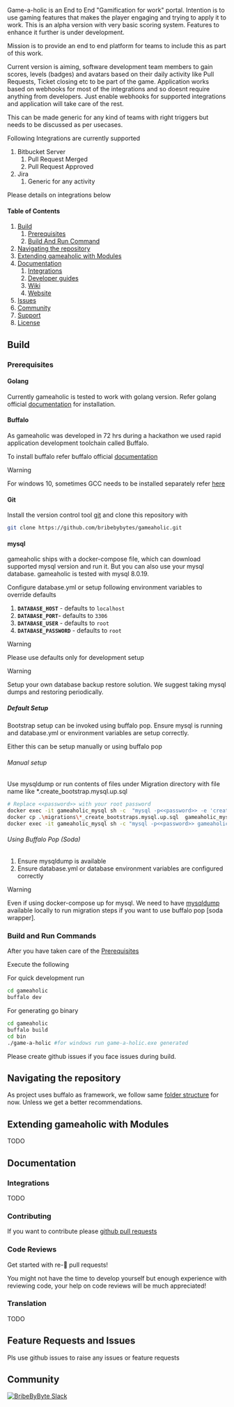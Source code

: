 Game-a-holic is an End to End "Gamification for work" portal. Intention is to use gaming features that makes the player engaging and trying to apply it to work. This is an alpha version with very basic scoring system. Features to enhance it further is under development.

Mission is to provide an end to end platform for teams to include this as part of this work.

Current version is aiming, software development team members to gain scores, levels (badges) and avatars based on their daily activity like Pull Requests, Ticket closing etc to be part of the game. Application works based on webhooks for most of the integrations and so doesnt require anything from developers. Just enable webhooks for supported integrations and application will take care of the rest.

This can be made generic for any kind of teams with right triggers but needs to be discussed as per usecases.

Following Integrations are currently supported

1. Bitbucket Server
   1. Pull Request Merged
   2. Pull Request Approved
2. Jira
   1. Generic for any activity

Please details on integrations below

#### Table of Contents

1. [Build](#build)
   1. [Prerequisites](#prerequisites)
   2. [Build And Run Command](#build-and-run-commands)
2. [Navigating the repository](#navigating-the-repository)
4. [Extending gameaholic with Modules](#extending-gameaholic-with-modules)
5. [Documentation](#documentation)
   1. [Integrations](#integrations)
   2. [Developer guides](#developer-guides)
   3. [Wiki](#wiki)
   4. [Website](#website)
7. [Issues](#issues)
8. [Community](#community)
9. [Support](#support)
10. [License](#license)


## Build

### Prerequisites

#### Golang
Currently gameaholic is tested to work with golang version.
Refer golang official [documentation](https://golang.org/doc/install) for installation.

#### Buffalo

As gameaholic was developed in 72 hrs during a hackathon we used rapid application development toolchain called Buffalo.

To install buffalo refer buffalo official [documentation](https://gobuffalo.io/en/docs/getting-started/installation)

>[!WARNING]
>For windows 10, sometimes GCC needs to be installed separately refer [here](https://blog.gobuffalo.io/install-buffalo-on-windows-10-e08b3aa304a3)


#### Git

Install the version control tool [git](https://git-scm.com/) and clone this repository with

```bash
git clone https://github.com/bribebybytes/gameaholic.git
```

#### mysql

gameaholic ships with a docker-compose file, which can download supported mysql version and run it. But you can also use your mysql database. gameaholic is tested with mysql 8.0.19.

Configure database.yml or setup following environment variables to override defaults

1. **`DATABASE_HOST`** - defaults to `localhost`
2. **`DATABASE_PORT`**- defaults to `3306`
3. **`DATABASE_USER`** - defaults to `root`
4. **`DATABASE_PASSWORD`** - defaults to `root`

> [!WARNING]
> Please use defaults only for development setup


> [!WARNING]
> Setup your own database backup restore solution. We suggest taking mysql dumps and restoring periodically.

##### Default Setup
Bootstrap setup can be invoked using buffalo pop. Ensure mysql is running and database.yml or environment variables are setup correctly. 

Either this can be setup manually or using buffalo pop

###### Manual setup
Use mysqldump or run contents of files under Migration directory with file name like *.create_bootstrap.mysql.up.sql



```bash
# Replace <<password>> with your root password
docker exec -it gameaholic_mysql sh -c  "mysql -p<<password>> -e 'create database gameaholic;'"
docker cp .\migrations\*_create_bootstraps.mysql.up.sql  gameaholic_mysql:\
docker exec -it gameaholic_mysql sh -c "mysql -p<<password>> gameaholic < *_create_bootstraps.mysql.up.sql" 
```

###### Using Buffalo Pop (Soda)
1. Ensure mysqldump is available 
2. Ensure database.yml or database environment variables are configured correctly 

> [!WARNING]
> Even if using docker-compose up for mysql. We need to have [mysqldump](https://dev.mysql.com/downloads/installer/) available locally to run migration steps if you want to use buffalo pop [soda wrapper].

### Build and Run Commands

After you have taken care of the [Prerequisites](#prerequisites)

Execute the following

For quick development run

```bash
cd gameaholic
buffalo dev
```
For generating go binary

```bash
cd gameaholic
buffalo build
cd bin
./game-a-holic #for windows run game-a-holic.exe generated
```
Please create github issues if you face issues during build.



## Navigating the repository

As project uses buffalo as framework, we follow same [folder structure](https://gobuffalo.io/en/docs/getting-started/directory-structure) for now. Unless we get a better recommendations.


## Extending gameaholic with Modules

TODO

## Documentation

### Integrations

TODO


### Contributing

If you want to contribute please [github pull requests](https://help.github.com/en/github/collaborating-with-issues-and-pull-requests/about-pull-requests)


### Code Reviews

Get started with re-:eyes: pull requests!

You might not have the time to develop yourself but enough experience with reviewing code, your help on code reviews will be much
appreciated!

### Translation

TODO

## Feature Requests and Issues

Pls use github issues to raise any issues or feature requests

## Community

[![BribeByByte Slack](https://img.shields.io/badge/bribebybytes-Slack-%26blue)](https://join.slack.com/t/bribebybytes/shared_invite/enQtOTU0NTAzMjI2MjczLWVjYzZlYzFhZWYxNDUxZDcwNmQxM2FlY2M3OThiODZiNDRiYmFlN2FjN2FjYWZiYzU5NjkxMzE1ZDk0M2RjMTk)
